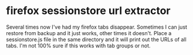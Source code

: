 # firefox sessionstore url extractor

Several times now I've had my firefox tabs disappear. Sometimes I can just restore from backup and it just works, other times it doesn't.  Place a sessionstore.js file in the same directory and it will print out the URLs of all tabs.  I'm not 100% sure if this works with tab groups or not.
